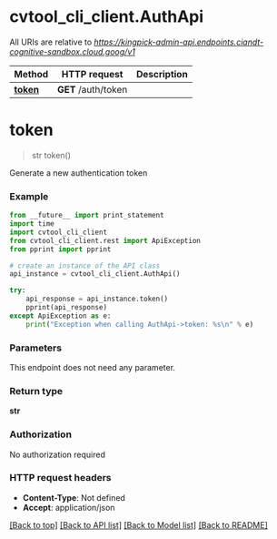 # cvtool_cli_client.AuthApi

All URIs are relative to *https://kingpick-admin-api.endpoints.ciandt-cognitive-sandbox.cloud.goog/v1*

Method | HTTP request | Description
------------- | ------------- | -------------
[**token**](AuthApi.md#token) | **GET** /auth/token | 


# **token**
> str token()



Generate a new authentication token

### Example 
```python
from __future__ import print_statement
import time
import cvtool_cli_client
from cvtool_cli_client.rest import ApiException
from pprint import pprint

# create an instance of the API class
api_instance = cvtool_cli_client.AuthApi()

try: 
    api_response = api_instance.token()
    pprint(api_response)
except ApiException as e:
    print("Exception when calling AuthApi->token: %s\n" % e)
```

### Parameters
This endpoint does not need any parameter.

### Return type

**str**

### Authorization

No authorization required

### HTTP request headers

 - **Content-Type**: Not defined
 - **Accept**: application/json

[[Back to top]](#) [[Back to API list]](../README.md#documentation-for-api-endpoints) [[Back to Model list]](../README.md#documentation-for-models) [[Back to README]](../README.md)

